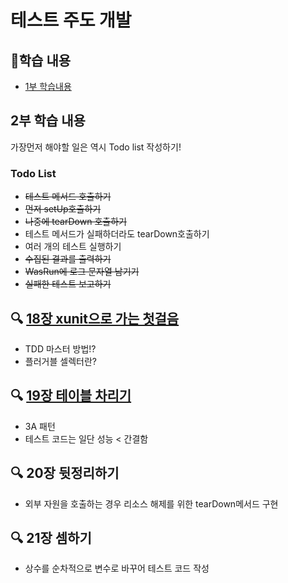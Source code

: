 # 테스트 주도 개발 

## 👀학습 내용
- [1부 학습내용](https://github.com/phantom08266/TIL/wiki/TDD-%ED%95%99%EC%8A%B5-%EB%82%B4%EC%9A%A9(%EC%B0%B8%EA%B3%A0-%EB%8F%84%EC%84%9C-:-%ED%85%8C%EC%8A%A4%ED%8A%B8-%EC%A3%BC%EB%8F%84-%EA%B0%9C%EB%B0%9C))


## 2부 학습 내용

가장먼저 해야할 일은 역시 Todo list 작성하기!

### Todo List
- ~~테스트 메서드 호출하기~~
- ~~먼저 setUp호출하기~~
- ~~나중에 tearDown 호출하기~~
- 테스트 메서드가 실패하더라도 tearDown호출하기
- 여러 개의 테스트 실행하기
- ~~수집된 결과를 출력하기~~
- ~~WasRun에 로그 문자열 남기기~~
- ~~실패한 테스트 보고하기~~

## 🔍 [18장 xunit으로 가는  첫걸음](https://github.com/phantom08266/TIL/wiki/%5B18%EC%9E%A5%5D-xunit%EC%9C%BC%EB%A1%9C-%EA%B0%80%EB%8A%94--%EC%B2%AB%EA%B1%B8%EC%9D%8C)
- TDD 마스터 방법!?
- 플러거블 셀렉터란?

## 🔍 [19장 테이블 차리기](https://github.com/phantom08266/TIL/wiki/%5B19%EC%9E%A5%5D-%ED%85%8C%EC%9D%B4%EB%B8%94-%EC%B0%A8%EB%A6%AC%EA%B8%B0)
- 3A 패턴
- 테스트 코드는 일단 성능 < 간결함

## 🔍 20장 뒷정리하기
- 외부 자원을 호출하는 경우 리소스 해제를 위한 tearDown메서드 구현

## 🔍 21장 셈하기
- 상수를 순차적으로 변수로 바꾸어 테스트 코드 작성
